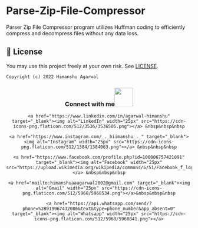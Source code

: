 # Parse-Zip-File-Compressor
Parser Zip File Compressor program utilizes Huffman coding to efficiently compress and decompress files without any data loss.

## 🪪 License

You may use this project freely at your own risk. See [LICENSE](https://choosealicense.com/licenses/mit/).

    Copyright (c) 2022 Himanshu Agarwal

<div align="center">

<h3> Connect with me<a href="https://gifyu.com/image/Zy2f"><img src="https://github.com/milaan9/milaan9/blob/main/Handshake.gif" width="50px"></a>

</h3> 

<p align="center">

    <a href="https://www.linkedin.com/in/agarwal-himanshu" target="_blank"><img alt="LinkedIn" width="25px" src="https://cdn-icons-png.flaticon.com/512/3536/3536505.png"></a> &nbsp&nbsp&nbsp

    <a href="https://www.instagram.com/_._hiimanshu_._" target="_blank"><img alt="Instagram" width="25px" src="https://cdn-icons-png.flaticon.com/512/1384/1384063.png"></a> &nbsp&nbsp&nbsp

    <a href="https://www.facebook.com/profile.php?id=100006757421091" target="_blank"><img alt="Facebook" width="25px" src="https://upload.wikimedia.org/wikipedia/commons/5/51/Facebook_f_logo_%282019%29.svg"></a> &nbsp&nbsp&nbsp

    <a href="mailto:himanshuaaagarwal2002@gmail.com" target="_blank"><img alt="Gmail" width="25px" src="https://cdn-icons-png.flaticon.com/512/5968/5968534.png"></a>&nbsp&nbsp&nbsp

    <a href="https://api.whatsapp.com/send/?phone=%2B919967432086&text&type=phone_number&app_absent=0" target="_blank"><img alt="Whatsapp" width="25px" src="https://cdn-icons-png.flaticon.com/512/5968/5968841.png"></a>

    

</p> 

